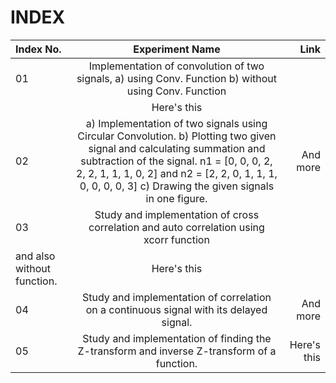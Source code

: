 # INDEX

| Index No.      | Experiment Name | Link     |
| :---        |    :----:   |          ---: |
| 01     | Implementation of convolution of two signals, a)	using Conv. Function b)	without using Conv. Function
       | Here's this   |
| 02   | a) Implementation of two signals using Circular Convolution. b) Plotting two given signal and calculating summation and subtraction of the signal. n1 = [0, 0, 0, 2, 2, 2, 1, 1, 1, 0, 2] and n2 = [2, 2, 0, 1, 1, 1, 0, 0, 0, 0, 3]  c) Drawing the given signals in one figure.   | And more      |
| 03     | Study and implementation of cross correlation and auto correlation using xcorr function
and also without function.       | Here's this   |
| 04   | Study and implementation of correlation on a continuous signal with its delayed signal.       | And more      |
| 05     | Study and implementation of finding the Z-transform and inverse Z-transform of a function.       | Here's this   |
